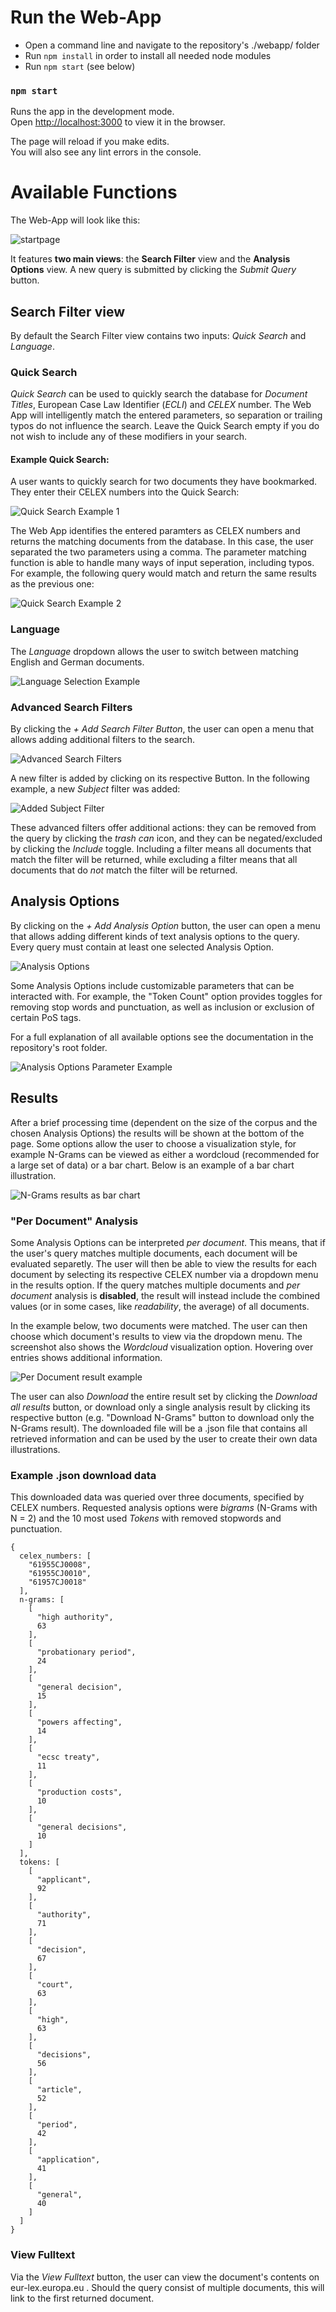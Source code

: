 

# Run the Web-App

-	Open a command line and navigate to the repository's ./webapp/ folder
-	Run `npm install` in order to install all needed node modules
-	Run `npm start` (see below)

### `npm start`

Runs the app in the development mode.<br />
Open [http://localhost:3000](http://localhost:3000) to view it in the browser.

The page will reload if you make edits.<br />
You will also see any lint errors in the console.


# Available Functions

The Web-App will look like this:

![startpage](./demo_screenshots/home.png)

It features **two main views**: the **Search Filter** view and the **Analysis Options** view. A new query is submitted by clicking the *Submit Query* button.

## Search Filter view

By default the Search Filter view contains two inputs: *Quick Search* and *Language*. 

### Quick Search
*Quick Search* can be used to quickly search the database for *Document Titles*, European Case Law Identifier (*ECLI*) and *CELEX* number. The Web App will intelligently match the entered parameters, so separation or trailing typos do not influence the search. Leave the Quick Search empty if you do not wish to include any of these modifiers in your search.

#### Example Quick Search:
A user wants to quickly search for two documents they have bookmarked. They enter their CELEX numbers into the Quick Search:

![Quick Search Example 1](./demo_screenshots/quick_search_example_1.png)

The Web App identifies the entered paramters as CELEX numbers and returns the matching documents from the database. In this case, the user separated the two parameters using a comma. The parameter matching function is able to handle many ways of input seperation, including typos. For example, the following query would match and return the same results as the previous one:

![Quick Search Example 2](./demo_screenshots/quick_search_example_2.png)


### Language

The *Language* dropdown allows the user to switch between matching English and German documents.

![Language Selection Example](./demo_screenshots/quick_search_language.png)

### Advanced Search Filters
By clicking the *+ Add Search Filter Button*, the user can open a menu that allows adding additional filters to the search.

![Advanced Search Filters](./demo_screenshots/advanced_filters_1.png)

A new filter is added by clicking on its respective Button. In the following example, a new *Subject* filter was added:

![Added Subject Filter](./demo_screenshots/advanced_filters_subject.png)

These advanced filters offer additional actions: they can be removed from the query by clicking the *trash can* icon, and they can be negated/excluded by clicking the *Include* toggle. Including a filter means all documents that match the filter will be returned, while excluding a filter means that all documents that do *not* match the filter will be returned.

## Analysis Options

By clicking on the *+ Add Analysis Option* button, the user can open a menu that allows adding different kinds of text analysis options to the query. Every query must contain at least one selected Analysis Option.

![Analysis Options](./demo_screenshots/analysis_options_1.png)

Some Analysis Options include customizable parameters that can be interacted with. For example, the "Token Count" option provides toggles for removing stop words and punctuation, as well as inclusion or exclusion of certain PoS tags.

For a full explanation of all available options see the documentation in the repository's root folder.

![Analysis Options Parameter Example](./demo_screenshots/analysis_options_2.png)


## Results

After a brief processing time (dependent on the size of the corpus and the chosen Analysis Options) the results will be shown at the bottom of the page. Some options allow the user to choose a visualization style, for example N-Grams can be viewed as either a wordcloud (recommended for a large set of data) or a bar chart. Below is an example of a bar chart illustration.

![N-Grams results as bar chart](./demo_screenshots/results_ngrams_bar.png)

### "Per Document" Analysis
Some Analysis Options can be interpreted *per document*. This means, that if the user's query matches multiple documents, each document will be evaluated separetly. The user will then be able to view the results for each document by selecting its respective CELEX number via a dropdown menu in the results option. If the query matches multiple documents and *per document* analysis is **disabled**, the result will instead include the combined values (or in some cases, like *readability*, the average) of all documents.

In the example below, two documents were matched. The user can then choose which document's results to view via the dropdown menu. The screenshot also shows the *Wordcloud* visualization option. Hovering over entries shows additional information.

![Per Document result example](./demo_screenshots/per_document_result.png)

The user can also *Download* the entire result set by clicking the *Download all results* button, or download only a single analysis result by clicking its respective button (e.g. "Download N-Grams" button to download only the N-Grams result). The downloaded file will be a .json file that contains all retrieved information and can be used by the user to create their own data illustrations.

### Example .json download data
This downloaded data was queried over three documents, specified by CELEX numbers. Requested analysis options were *bigrams* (N-Grams with N = 2) and the 10 most used *Tokens* with removed stopwords and punctuation.

```
{
  celex_numbers: [
    "61955CJ0008",
    "61955CJ0010",
    "61957CJ0018"
  ],
  n-grams: [
    [
      "high authority",
      63
    ],
    [
      "probationary period",
      24
    ],
    [
      "general decision",
      15
    ],
    [
      "powers affecting",
      14
    ],
    [
      "ecsc treaty",
      11
    ],
    [
      "production costs",
      10
    ],
    [
      "general decisions",
      10
    ]
  ],
  tokens: [
    [
      "applicant",
      92
    ],
    [
      "authority",
      71
    ],
    [
      "decision",
      67
    ],
    [
      "court",
      63
    ],
    [
      "high",
      63
    ],
    [
      "decisions",
      56
    ],
    [
      "article",
      52
    ],
    [
      "period",
      42
    ],
    [
      "application",
      41
    ],
    [
      "general",
      40
    ]
  ]
}
```

### View Fulltext

Via the *View Fulltext* button, the user can view the document's contents on eur-lex.europa.eu . Should the query consist of multiple documents, this will link to the first returned document.
